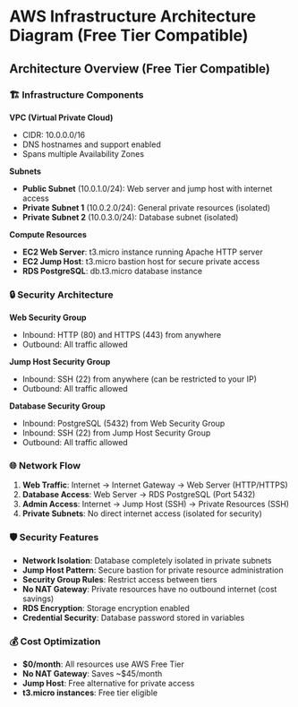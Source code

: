 # AWS Infrastructure Architecture Diagram (Free Tier Compatible)



## Architecture Overview (Free Tier Compatible)

### 🏗️ **Infrastructure Components**

**VPC (Virtual Private Cloud)**
- CIDR: 10.0.0.0/16
- DNS hostnames and support enabled
- Spans multiple Availability Zones

**Subnets**
- **Public Subnet** (10.0.1.0/24): Web server and jump host with internet access
- **Private Subnet 1** (10.0.2.0/24): General private resources (isolated)
- **Private Subnet 2** (10.0.3.0/24): Database subnet (isolated)

**Compute Resources**
- **EC2 Web Server**: t3.micro instance running Apache HTTP server
- **EC2 Jump Host**: t3.micro bastion host for secure private access
- **RDS PostgreSQL**: db.t3.micro database instance

### 🔒 **Security Architecture**

**Web Security Group**
- Inbound: HTTP (80) and HTTPS (443) from anywhere
- Outbound: All traffic allowed

**Jump Host Security Group**
- Inbound: SSH (22) from anywhere (can be restricted to your IP)
- Outbound: All traffic allowed

**Database Security Group**
- Inbound: PostgreSQL (5432) from Web Security Group
- Inbound: SSH (22) from Jump Host Security Group
- Outbound: All traffic allowed

### 🌐 **Network Flow**

1. **Web Traffic**: Internet → Internet Gateway → Web Server (HTTP/HTTPS)
2. **Database Access**: Web Server → RDS PostgreSQL (Port 5432)
3. **Admin Access**: Internet → Jump Host (SSH) → Private Resources (SSH)
4. **Private Subnets**: No direct internet access (isolated for security)

### 🛡️ **Security Features**

- **Network Isolation**: Database completely isolated in private subnets
- **Jump Host Pattern**: Secure bastion for private resource administration
- **Security Group Rules**: Restrict access between tiers
- **No NAT Gateway**: Private resources have no outbound internet (cost savings)
- **RDS Encryption**: Storage encryption enabled
- **Credential Security**: Database password stored in variables

### 💰 **Cost Optimization**

- **$0/month**: All resources use AWS Free Tier
- **No NAT Gateway**: Saves ~$45/month
- **Jump Host**: Free alternative for private access
- **t3.micro instances**: Free tier eligible





